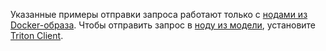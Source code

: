 Указанные примеры отправки запроса работают только с [нодами из Docker-образа](../../datasphere/concepts/deploy/index.md#docker-node). Чтобы отправить запрос в [ноду из модели](../../datasphere/concepts/deploy/index.md#models-node), установите [Triton Client](https://github.com/triton-inference-server/client).